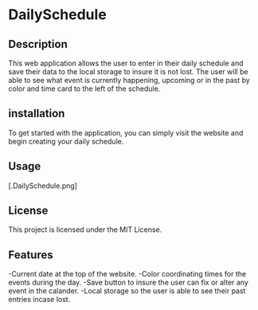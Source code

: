 # DailySchedule

## Description 
This web application allows the user to enter in their daily schedule and save their data to the local storage to insure it is not lost. The user will be able to see what event is currently happening, upcoming or in the past by color and time card to the left of the schedule.

## installation
To get started with the application, you can simply visit the website and begin creating your daily schedule.
## Usage

[.DailySchedule.png]

## License
This project is licensed under the MIT License.

## Features
-Current date at the top of the website.
-Color coordinating times for the events during the day.
-Save button to insure the user can fix or alter any event in the calander.
-Local storage so the user is able to see their past entries incase lost.